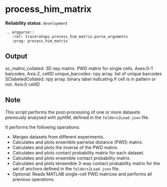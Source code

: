 # process_him_matrix

**Reliability status**: `development`

```{eval-rst}
.. argparse::
   :ref: traceratops.process_him_matrix.parse_arguments
   :prog: process_him_matrix
```

## Output

sc_matrix_collated: 3D npy matrix. PWD matrix for single cells. Axes:0-1 barcodes, Axis:2, cellID
unique_barcodes: npy array. list of unique barcodes
SClabeledCollated: npy array. binary label indicating if cell is in pattern or not. Axis:0 cellID

## Note

This script performs the post-processing of one or more datasets previously analysed with *pyHiM*, defined in the `folders2Load.json` file.

It performs the following operations:
- Merges datasets from different experiments.
- Calculates and plots ensemble pairwise distance (PWD) matrix.
- Calculates and plots the inverse of the PWD matrix.
- Calculates and plots contact probability matrix for each dataset.
- Calculates and plots ensemble contact probability matrix.
- Calculates and plots tensemble 3-way contact probability matrix for the set of anchors defined in the `folders2Load.json` file.
- Optional: Reads MATLAB single-cell PWD matrices and performs all previous operations.
